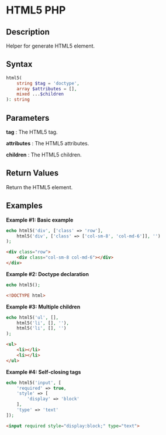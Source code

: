 # HTML5 PHP

## Description
Helper for generate HTML5 element.

## Syntax
```php
html5(
    string $tag = 'doctype',
    array $attributes = [],
    mixed ...$children
): string
```

## Parameters
**tag**
: The HTML5 tag.

**attributes**
: The HTML5 attributes.

**children**
: The HTML5 children.

## Return Values
Return the HTML5 element.

## Examples
**Example #1: Basic example**

```php
echo html5('div', ['class' => 'row'],
    html5('div', ['class' => ['col-sm-8', 'col-md-6']], '')
);
```
```html
<div class="row">
    <div class="col-sm-8 col-md-6"></div>
</div>
```

**Example #2: Doctype declaration**
```php
echo html5();
```
```html
<!DOCTYPE html>
```

**Example #3: Multiple children**
```php
echo html5('ul', [],
    html5('li', [], ''),
    html5('li', [], '')
);
```
```html
<ul>
    <li></li>
    <li></li>
</ul>
```

**Example #4: Self-closing tags**
```php
echo html5('input', [
    'required' => true,
    'style' => [
        'display' => 'block'
    ],
    'type' => 'text'
]);
```
```html
<input required style="display:block;" type="text">
```
